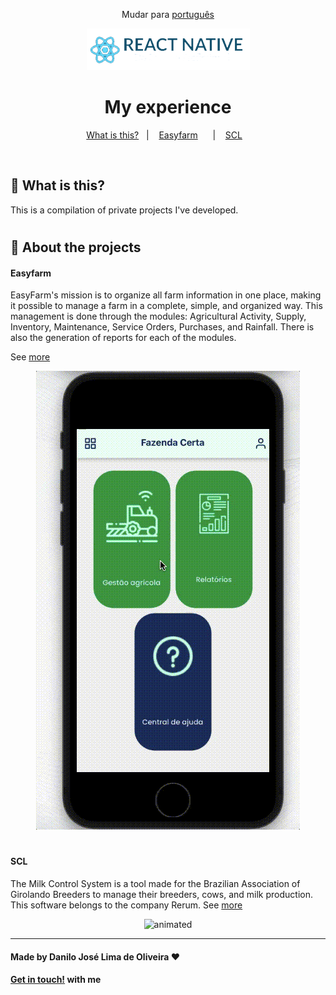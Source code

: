 <div align="center">

Mudar para [português](https://github.com/Danilo-Js/My_Experience/blob/main/portuguese.md)

</div>
<p align="center">
  <img src="./images/reactNative.png">
</p>

<div align="center">

# My experience

</div>

<p align="center" direction="row">
  <a href="#balloon-what-is-this">What is this?</a>&nbsp;&nbsp;&nbsp;|&nbsp;&nbsp;&nbsp;
  <a href="#easyfarm">Easyfarm</a>&nbsp;&nbsp;&nbsp;&nbsp;&nbsp;&nbsp;|&nbsp;&nbsp;&nbsp;
  <a href="#scl">SCL</a>&nbsp;&nbsp;&nbsp;
</p>

</br>

## :balloon: What is this?

This is a compilation of private projects I've developed.

#

## :iphone: About the projects

#### Easyfarm

EasyFarm's mission is to organize all farm information in one place, making it possible to manage a farm in a complete, simple, and organized way.
This management is done through the modules: Agricultural Activity, Supply, Inventory, Maintenance, Service Orders, Purchases, and Rainfall.
There is also the generation of reports for each of the modules.

See [more](https://github.com/Danilo-Js/My_Experience/blob/main/Easyfarm/english.md)

<p align="center">
  <img src="./Easyfarm/assets/7_OrdemDeServico.gif" alt="animated" />
</p>

#

#### SCL

The Milk Control System is a tool made for the Brazilian Association of Girolando Breeders to manage their breeders, cows, and milk production.
This software belongs to the company Rerum.
See [more](https://github.com/Danilo-Js/My_Experience/blob/main/SCL/english.md)

<p align="center">
  <img src="./SCL/assets/2.gif" alt="animated" />
</p>

---

#### Made by Danilo José Lima de Oliveira ♥ 
#### [Get in touch!](https://www.linkedin.com/in/danilo-js/) with me 
